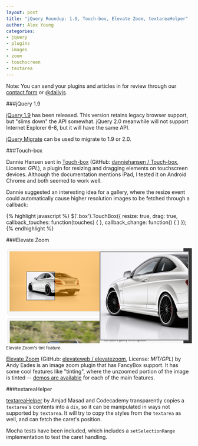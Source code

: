 ```yaml
---
layout: post
title: "jQuery Roundup: 1.9, Touch-box, Elevate Zoom, textareaHelper"
author: Alex Young
categories:
- jquery
- plugins
- images
- zoom
- touchscreen
- textarea
---
```


<div class="intro">
Note: You can send your plugins and articles in for review through our <a href="/contact.html">contact form</a> or <a href="http://twitter.com/dailyjs">@dailyjs</a>.
</div>

###jQuery 1.9

[jQuery 1.9](http://blog.jquery.com/2013/01/15/jquery-1-9-final-jquery-2-0-beta-migrate-final-released/) has been released.  This version retains legacy browser support, but "slims down" the API somewhat.  jQuery 2.0 meanwhile will not support Internet Explorer 6-8, but it will have the same API.

[jQuery Migrate](http://github.com/jquery/jquery-migrate/) can be used to migrate to 1.9 or 2.0.

###Touch-box

Dannie Hansen sent in [Touch-box](http://danniehansen.com/touch_box/) (GitHub: [danniehansen / Touch-box](https://github.com/danniehansen/Touch-box), License: _GPL_), a plugin for resizing and dragging elements on touchscreen devices.  Although the documentation mentions iPad, I tested it on Android Chrome and both seemed to work well.

Dannie suggested an interesting idea for a gallery, where the resize event could automatically cause higher resolution images to be fetched through a callback:

{% highlight javascript %}
$('.box').TouchBox({
  resize: true,
  drag: true,
  callback_touches: function(touches) {
  },
  callback_change: function() {
  }
});
{% endhighlight %}

###Elevate Zoom

<div class="image">
  <img src="/images/posts/elevatezoom.png" alt="" />
  <small>Elevate Zoom's tint feature.</small>
</div>

[Elevate Zoom](http://www.elevateweb.co.uk/image-zoom) (GitHub: [elevateweb / elevatezoom](https://github.com/elevateweb/elevatezoom), License: _MIT/GPL_) by Andy Eades is an image zoom plugin that has FancyBox support.  It has some cool features like "tinting", where the unzoomed portion of the image is tinted -- [demos are available](http://www.elevateweb.co.uk/image-zoom/examples) for each of the main features.

###textareaHelper

[textareaHelper](https://github.com/Codecademy/textarea-helper) by Amjad Masad and Codecademy transparently copies a `textarea`'s contents into a `div`, so it can be manipulated in ways not supported by `textarea`.  It will try to copy the styles from the `textarea` as well, and can fetch the caret's position.

Mocha tests have been included, which includes a `setSelectionRange` implementation to test the caret handling.

